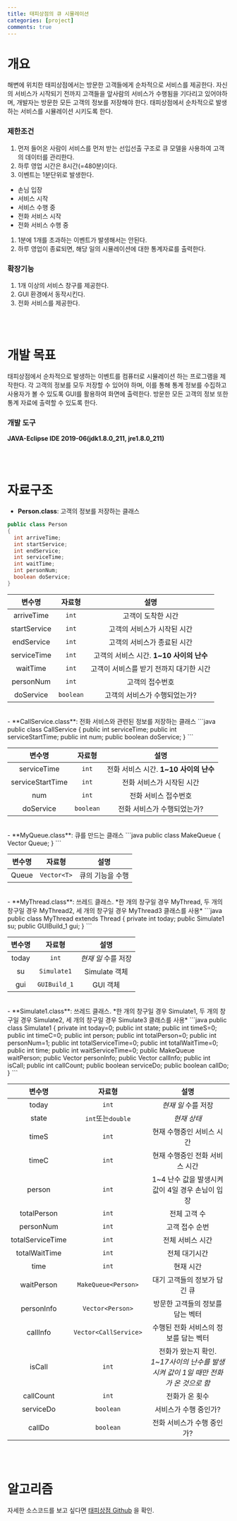 ```yaml
---
title: 태피상점의 큐 시뮬레이션
categories: [project]
comments: true
---
```


# 개요   
해변에 위치한 태피상점에서는 방문한 고객들에게 순차적으로 서비스를 제공한다. 자신의 서비스가 시작되기 전까지 고객들을 앞사람의 서비스가 수행됨을 기다리고 있어야하며, 개발자는 방문한 모든 고객의 정보를 저장해야 한다. 태피상점에서 순차적으로 발생하는 서비스를 시뮬레이션 시키도록 한다.   

### 제한조건   
1. 먼저 들어온 사람이 서비스를 먼저 받는 선입선출 구조로 큐 모델을 사용하여 고객의 데이터를 관리한다.
1. 하루 영업 시간은 8시간(=480분)이다.
1. 이벤트는 1분단위로 발생한다.
  - 손님 입장
  - 서비스 시작
  - 서비스 수행 중
  - 전화 서비스 시작
  - 전화 서비스 수행 중
1. 1분에 1개를 초과하는 이벤트가 발생해서는 안된다.
1. 하루 영업이 종료되면, 해당 일의 시뮬레이션에 대한 통계자료를 출력한다.

### 확장기능   
1. 1개 이상의 서비스 창구를 제공한다.
1. GUI 환경에서 동작시킨다.
1. 전화 서비스를 제공한다.

<br><br>
# 개발 목표   
태피상점에서 순차적으로 발생하는 이벤트를 컴퓨터로 시뮬레이션 하는 프로그램을 제작한다. 각 고객의 정보를 모두 저장할 수 있어야 하며, 이를 통해 통계 정보를 수집하고 사용자가 볼 수 있도록 GUI를 활용하여 화면에 출력한다. 방문한 모든 고객의 정보 또한 통계 자료에 출력할 수 있도록 한다.   

### 개발 도구   
**JAVA-Eclipse IDE 2019-06(jdk1.8.0_211, jre1.8.0_211)**

<br><br>
# 자료구조  
- **Person.class**: 고객의 정보를 저장하는 클래스
```java
public class Person
{
  int arriveTime;
  int startService;
  int endService;
  int serviceTime;
  int waitTime;
  int personNum;
  boolean doService;
}
```

|변수명|자료형|설명|
|:---:|:---:|:---:|
|arriveTime|`int`|고객이 도착한 시간|
|startService|`int` |고객의 서비스가 시작된 시간|
|endService |`int`|고객의 서비스가 종료된 시간|
|serviceTime|`int`|고객의 서비스 시간. **1~10 사이의 난수**|
|waitTime|`int`|고객이 서비스를 받기 전까지 대기한 시간|
|personNum|`int`|고객의 접수번호|
|doService|`boolean`|고객의 서비스가 수행되었는가?|

<br>
- **CallService.class**: 전화 서비스와 관련된 정보를 저장하는 클래스
```java
public class CallService
{
	public int serviceTime;
	public int serviceStartTime;
	public int num;
	public boolean doService;
}
```

|변수명|자료형|설명|
|:---:|:---:|:---:|
|serviceTime|`int`|전화 서비스 시간. **1~10 사이의 난수**|
|serviceStartTime|`int` |전화 서비스가 시작된 시간|
|num|`int`|전화 서비스 접수번호|
|doService|`boolean`|전화 서비스가 수행되었는가?|

<br>
- **MyQueue.class**: 큐를 만드는 클래스
```java
public class MakeQueue <T>
{
	Vector<T> Queue;
}
```

|변수명|자료형|설명|
|:---:|:---:|:---:|
|Queue|`Vector<T>`|큐의 기능을 수행|

<br>
- **MyThread.class**: 쓰레드 클래스. *한 개의 창구일 경우 MyThread, 두 개의 창구일 경우 MyThread2, 세 개의 창구일 경우 MyThread3 클래스를 사용*
```java
public class MyThread extends Thread
{
	private int today;
	public Simulate1 su;
	public GUIBuild_1 gui;
}
```

|변수명|자료형|설명|
|:---:|:---:|:---:|
|today|`int`|<dfn info="1일차, 2일차 등">현재 일</dfn> 수를 저장|
|su|`Simulate1`|Simulate 객체|
|gui|`GUIBuild_1`|GUI 객체|

<br>
- **Simulate1.class**: 쓰레드 클래스. *한 개의 창구일 경우 Simulate1, 두 개의 창구일 경우 Simulate2, 세 개의 창구일 경우 Simulate3 클래스를 사용*
```java
public class Simulate1
{
	private int today=0;
	public int state;
	public int timeS=0;
	public int timeC=0;
	public int person;
	public int totalPerson=0;
	public int personNum=1;
	public int totalServiceTime=0;
	public int totalWaitTime=0;
	public int time;
	public int waitServiceTime=0;
	public MakeQueue<Person> waitPerson;
	public Vector<Person> personInfo;
	public Vector<CallService> callInfo;
	public int isCall;
	public int callCount;
	public boolean serviceDo;
	public boolean callDo;
}
```

|변수명|자료형|설명|
|:---:|:---:|:---:|
|today|`int`|<dfn info="1일차, 2일차 등">현재 일</dfn> 수를 저장|
|state|`int`또는`double`|<dfn info="state=0: 대기중, state=1: 서비스시작, state=2: 서비스중">현재 상태</dnf>|
|timeS|`int`|현재 수행중인 서비스 시간|
|timeC|`int`|현재 수행중인 전화 서비스 시간|
|person|`int`|1~4 난수 값을 발생시켜 값이 4일 경우 손님이 입장|
|totalPerson|`int`|전체 고객 수|
|personNum|`int`|고객 접수 순번|
|totalServiceTime|`int`|전체 서비스 시간|
|totalWaitTime|`int`|전체 대기시간|
|time|`int`|현재 시간|
|waitPerson|`MakeQueue<Person>`|대기 고객들의 정보가 담긴 큐|
|personInfo|`Vector<Person>`|방문한 고객들의 정보를 담는 벡터|
|callInfo|`Vector<CallService>`|수행된 전화 서비스의 정보를 담는 벡터|
|isCall|`int`|전화가 왔는지 확인. *1~17사이의 난수를 발생시켜 값이 1일 때만 전화가 온 것으로 함*|
|callCount|`int`|전화가 온 횟수|
|serviceDo|`boolean`|서비스가 수행 중인가?|
|callDo|`boolean`|전화 서비스가 수행 중인가?|


<br><br>
# 알고리즘


자세한 소스코드를 보고 싶다면 [태피상점 Github][taffy-git] 을 확인.

[taffy-git]: https://github.com/moomyung1013/Level2_Taffy
